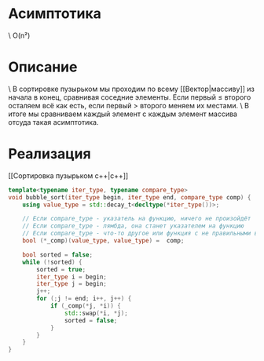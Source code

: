# Асимптотика
\	O(n²)
# Описание
\	В сортировке пузырьком мы проходим по всему [[Вектор|массиву]] из начала в конец, сравнивая соседние элементы. Если первый ≤ второго осталяем всё как есть, если первый > второго меняем их местами.
\	В итоге мы сравниваем каждый элемент с каждым элемент массива отсуда такая асимптотика.
# Реализация
[[Сортировка пузырьком c++|c++]]
```c++
template<typename iter_type, typename compare_type>
void bubble_sort(iter_type begin, iter_type end, compare_type comp) {
    using value_type = std::decay_t<decltype(*iter_type())>;

    // Если compare_type - указатель на функцию, ничего не произойдёт
    // Если compare_type - лямбда, она станет указателем на функцию
    // Если compare_type - что-то другое или функция с не правильными входными/выходными данными, будет ошибка
    bool (*_comp)(value_type, value_type) =  comp; 

    bool sorted = false;
    while (!sorted) {
        sorted = true;
        iter_type i = begin;
        iter_type j = begin;
        j++;
        for (;j != end; i++, j++) {
            if (_comp(*j, *i)) {
                std::swap(*i, *j);
                sorted = false;
            }
        }
    }
}
```